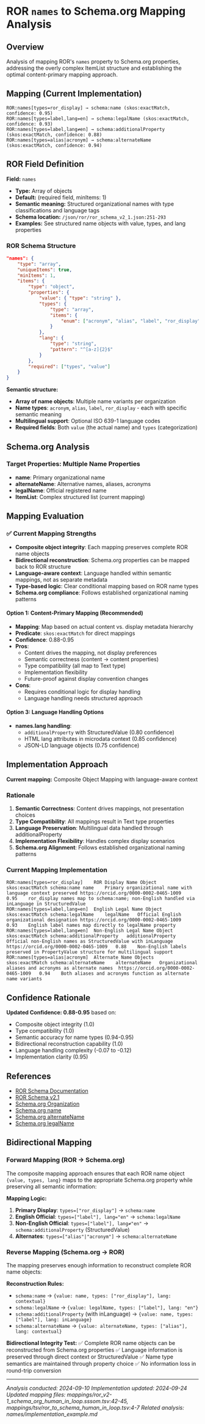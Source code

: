 # ROR `names` to Schema.org Mapping Analysis

## Overview

Analysis of mapping ROR's `names` property to Schema.org properties, addressing the overly complex ItemList structure and establishing the optimal content-primary mapping approach.

## Mapping (Current Implementation)

```tsv
ROR:names[types=ror_display] → schema:name (skos:exactMatch, confidence: 0.95)
ROR:names[types=label,lang=en] → schema:legalName (skos:exactMatch, confidence: 0.93)
ROR:names[types=label,lang≠en] → schema:additionalProperty (skos:exactMatch, confidence: 0.88)
ROR:names[types=alias|acronym] → schema:alternateName (skos:exactMatch, confidence: 0.94)
```

## ROR Field Definition

**Field:** `names`
- **Type:** Array of objects
- **Default:** (required field, minItems: 1)
- **Semantic meaning:** Structured organizational names with type classifications and language tags
- **Schema location:** `/json/ror/ror_schema_v2_1.json:251-293`
- **Examples:** See structured name objects with value, types, and lang properties

### ROR Schema Structure

```json
"names": {
    "type": "array",
    "uniqueItems": true,
    "minItems": 1,
    "items": {
        "type": "object",
        "properties": {
            "value": { "type": "string" },
            "types": {
                "type": "array",
                "items": {
                    "enum": ["acronym", "alias", "label", "ror_display"]
                }
            },
            "lang": {
                "type": "string",
                "pattern": "^[a-z]{2}$"
            }
        },
        "required": ["types", "value"]
    }
}
```

**Semantic structure:**
- **Array of name objects**: Multiple name variants per organization
- **Name types**: `acronym`, `alias`, `label`, `ror_display` - each with specific semantic meaning
- **Multilingual support**: Optional ISO 639-1 language codes
- **Required fields**: Both `value` (the actual name) and `types` (categorization)

## Schema.org Analysis

### Target Properties: Multiple Name Properties

- **name**: Primary organizational name
- **alternateName**: Alternative names, aliases, acronyms
- **legalName**: Official registered name
- **ItemList**: Complex structured list (current mapping)

## Mapping Evaluation

### ✅ Current Mapping Strengths
- **Composite object integrity**: Each mapping preserves complete ROR name objects
- **Bidirectional reconstruction**: Schema.org properties can be mapped back to ROR structure
- **Language-aware context**: Language handled within semantic mappings, not as separate metadata
- **Type-based logic**: Clear conditional mapping based on ROR name types
- **Schema.org compliance**: Follows established organizational naming patterns

#### Option 1: Content-Primary Mapping (Recommended)
- **Mapping**: Map based on actual content vs. display metadata hierarchy
- **Predicate**: `skos:exactMatch` for direct mappings
- **Confidence**: 0.88-0.95
- **Pros**:
  - Content drives the mapping, not display preferences
  - Semantic correctness (content → content properties)
  - Type compatibility (all map to Text type)
  - Implementation flexibility
  - Future-proof against display convention changes
- **Cons**:
  - Requires conditional logic for display handling
  - Language handling needs structured approach

#### Option 3: Language Handling Options
- **names.lang handling**:
  - `additionalProperty` with StructuredValue (0.80 confidence)
  - HTML lang attributes in microdata context (0.85 confidence)
  - JSON-LD language objects (0.75 confidence)

## Implementation Approach

**Current mapping:** Composite Object Mapping with language-aware context

### Rationale

1. **Semantic Correctness**: Content drives mappings, not presentation choices
2. **Type Compatibility**: All mappings result in Text type properties
3. **Language Preservation**: Multilingual data handled through additionalProperty
4. **Implementation Flexibility**: Handles complex display scenarios
5. **Schema.org Alignment**: Follows established organizational naming patterns

### Current Mapping Implementation

```tsv
ROR:names[types=ror_display]	ROR Display Name Object	skos:exactMatch	schema:name	name	Primary organizational name with language context preserved	https://orcid.org/0000-0002-0465-1009	0.95	ror_display names map to schema:name; non-English handled via inLanguage in StructuredValue
ROR:names[types=label,lang=en]	English Legal Name Object	skos:exactMatch	schema:legalName	legalName	Official English organizational designation	https://orcid.org/0000-0002-0465-1009	0.93	English label names map directly to legalName property
ROR:names[types=label,lang≠en]	Non-English Legal Name Object	skos:exactMatch	schema:additionalProperty	additionalProperty	Official non-English names as StructuredValue with inLanguage	https://orcid.org/0000-0002-0465-1009	0.88	Non-English labels preserved in PropertyValue structure for multilingual support
ROR:names[types=alias|acronym]	Alternate Name Objects	skos:exactMatch	schema:alternateName	alternateName	Organizational aliases and acronyms as alternate names	https://orcid.org/0000-0002-0465-1009	0.94	Both aliases and acronyms function as alternate name variants
```

## Confidence Rationale

**Updated Confidence: 0.88-0.95** based on:
- Composite object integrity (1.0)
- Type compatibility (1.0)
- Semantic accuracy for name types (0.94-0.95)
- Bidirectional reconstruction capability (1.0)
- Language handling complexity (-0.07 to -0.12)
- Implementation clarity (0.95)

## References

- [ROR Schema Documentation](https://ror.readme.io/docs/ror-data-structure)
- [ROR Schema v2.1](https://github.com/ror-community/ror-schema)
- [Schema.org Organization](https://schema.org/Organization)
- [Schema.org name](https://schema.org/name)
- [Schema.org alternateName](https://schema.org/alternateName)
- [Schema.org legalName](https://schema.org/legalName)

## Bidirectional Mapping

### Forward Mapping (ROR → Schema.org)

The composite mapping approach ensures that each ROR name object `{value, types, lang}` maps to the appropriate Schema.org property while preserving all semantic information:

**Mapping Logic:**
1. **Primary Display**: `types=["ror_display"]` → `schema:name`
2. **English Official**: `types=["label"], lang="en"` → `schema:legalName`
3. **Non-English Official**: `types=["label"], lang≠"en"` → `schema:additionalProperty` (StructuredValue)
4. **Alternates**: `types=["alias"|"acronym"]` → `schema:alternateName`

### Reverse Mapping (Schema.org → ROR)

The mapping preserves enough information to reconstruct complete ROR name objects:

**Reconstruction Rules:**
- `schema:name` → `{value: name, types: ["ror_display"], lang: contextual}`
- `schema:legalName` → `{value: legalName, types: ["label"], lang: "en"}`
- `schema:additionalProperty` (with inLanguage) → `{value: name, types: ["label"], lang: inLanguage}`
- `schema:alternateName` → `{value: alternateName, types: ["alias"], lang: contextual}`

**Bidirectional Integrity Test:**
✅ Complete ROR name objects can be reconstructed from Schema.org properties
✅ Language information is preserved through direct context or StructuredValue
✅ Name type semantics are maintained through property choice
✅ No information loss in round-trip conversion

---

*Analysis conducted: 2024-09-10*
*Implementation updated: 2024-09-24*
*Updated mapping files: mappings/ror_v2-1_schema_org_human_in_loop.sssom.tsv:42-45, mappings/tsv/ror_to_schema_human_in_loop.tsv:4-7*
*Related analysis: names/implementation_example.md*
